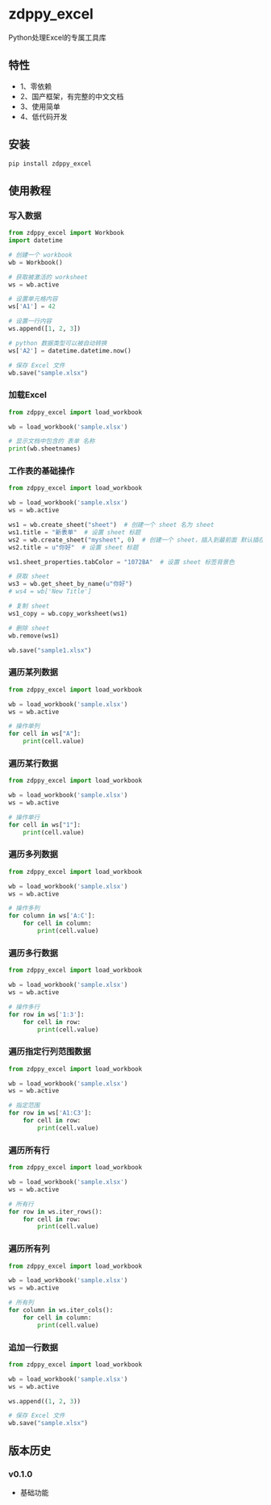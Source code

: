 # zdppy_excel

Python处理Excel的专属工具库

## 特性

- 1、零依赖
- 2、国产框架，有完整的中文文档
- 3、使用简单
- 4、低代码开发

## 安装

```bash
pip install zdppy_excel
```

## 使用教程

### 写入数据

```python
from zdppy_excel import Workbook
import datetime

# 创建一个 workbook
wb = Workbook()

# 获取被激活的 worksheet
ws = wb.active

# 设置单元格内容
ws['A1'] = 42

# 设置一行内容
ws.append([1, 2, 3])

# python 数据类型可以被自动转换
ws['A2'] = datetime.datetime.now()

# 保存 Excel 文件
wb.save("sample.xlsx")
```

### 加载Excel

```python
from zdppy_excel import load_workbook

wb = load_workbook('sample.xlsx')

# 显示文档中包含的 表单 名称
print(wb.sheetnames)
```

### 工作表的基础操作

```python
from zdppy_excel import load_workbook

wb = load_workbook('sample.xlsx')
ws = wb.active

ws1 = wb.create_sheet("sheet")  # 创建一个 sheet 名为 sheet
ws1.title = "新表单"  # 设置 sheet 标题
ws2 = wb.create_sheet("mysheet", 0)  # 创建一个 sheet，插入到最前面 默认插在后面
ws2.title = u"你好"  # 设置 sheet 标题

ws1.sheet_properties.tabColor = "1072BA"  # 设置 sheet 标签背景色

# 获取 sheet
ws3 = wb.get_sheet_by_name(u"你好")
# ws4 = wb['New Title']

# 复制 sheet
ws1_copy = wb.copy_worksheet(ws1)

# 删除 sheet
wb.remove(ws1)

wb.save("sample1.xlsx")
```

### 遍历某列数据

```python
from zdppy_excel import load_workbook

wb = load_workbook('sample.xlsx')
ws = wb.active

# 操作单列
for cell in ws["A"]:
    print(cell.value)
```

### 遍历某行数据

```python
from zdppy_excel import load_workbook

wb = load_workbook('sample.xlsx')
ws = wb.active

# 操作单行
for cell in ws["1"]:
    print(cell.value)
```

### 遍历多列数据

```python
from zdppy_excel import load_workbook

wb = load_workbook('sample.xlsx')
ws = wb.active

# 操作多列
for column in ws['A:C']:
    for cell in column:
        print(cell.value)
```

### 遍历多行数据

```python
from zdppy_excel import load_workbook

wb = load_workbook('sample.xlsx')
ws = wb.active

# 操作多行
for row in ws['1:3']:
    for cell in row:
        print(cell.value)
```

### 遍历指定行列范围数据

```python
from zdppy_excel import load_workbook

wb = load_workbook('sample.xlsx')
ws = wb.active

# 指定范围
for row in ws['A1:C3']:
    for cell in row:
        print(cell.value)
```

### 遍历所有行

```python
from zdppy_excel import load_workbook

wb = load_workbook('sample.xlsx')
ws = wb.active

# 所有行
for row in ws.iter_rows():
    for cell in row:
        print(cell.value)
```

### 遍历所有列

```python
from zdppy_excel import load_workbook

wb = load_workbook('sample.xlsx')
ws = wb.active

# 所有列
for column in ws.iter_cols():
    for cell in column:
        print(cell.value)
```

### 追加一行数据

```python
from zdppy_excel import load_workbook

wb = load_workbook('sample.xlsx')
ws = wb.active

ws.append((1, 2, 3))

# 保存 Excel 文件
wb.save("sample.xlsx")
```

## 版本历史

### v0.1.0

- 基础功能
